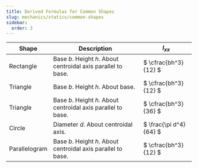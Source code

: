 ```yaml
---
title: Derived Formulas for Common Shapes
slug: mechanics/statics/common-shapes
sidebar:
  order: 3
---
```


| Shape         | Description                                                   | $I_{xx}$               |
| ------------- | ------------------------------------------------------------- | ---------------------- |
| Rectangle     | Base $b$. Height $h$. About centroidal axis parallel to base. | $ \cfrac{bh^3}{12} $   |
| Triangle      | Base $b$. Height $h$. About base.                             | $ \cfrac{bh^3}{12} $   |
| Triangle      | Base $b$. Height $h$. About centroidal axis parallel to base. | $ \cfrac{bh^3}{36} $   |
| Circle        | Diameter $d$. About centroidal axis.                          | $ \frac{\pi d^4}{64} $ |
| Parallelogram | Base $b$. Height $h$. About centroidal axis parallel to base. | $ \cfrac{bh^3}{12} $   |
